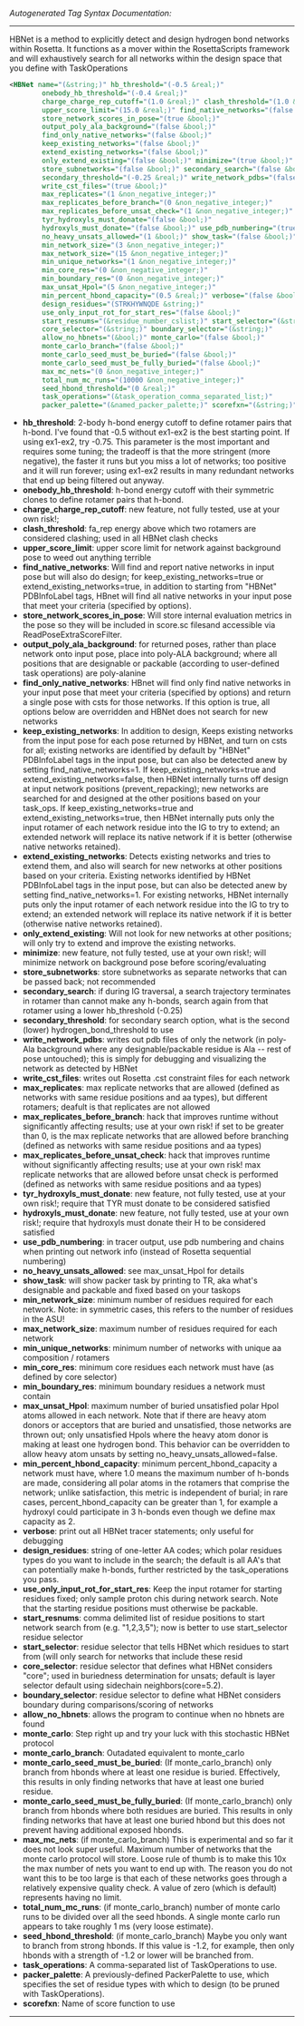 <!-- THIS IS AN AUTOGENERATED FILE: Don't edit it directly, instead change the schema definition in the code itself. -->

_Autogenerated Tag Syntax Documentation:_

---
HBNet is a method to explicitly detect and design hydrogen bond networks within Rosetta. It functions as a mover within the RosettaScripts framework and will exhaustively search for all networks within the design space that you define with TaskOperations

```xml
<HBNet name="(&string;)" hb_threshold="(-0.5 &real;)"
        onebody_hb_threshold="(-0.4 &real;)"
        charge_charge_rep_cutoff="(1.0 &real;)" clash_threshold="(1.0 &real;)"
        upper_score_limit="(15.0 &real;)" find_native_networks="(false &bool;)"
        store_network_scores_in_pose="(true &bool;)"
        output_poly_ala_background="(false &bool;)"
        find_only_native_networks="(false &bool;)"
        keep_existing_networks="(false &bool;)"
        extend_existing_networks="(false &bool;)"
        only_extend_existing="(false &bool;)" minimize="(true &bool;)"
        store_subnetworks="(false &bool;)" secondary_search="(false &bool;)"
        secondary_threshold="(-0.25 &real;)" write_network_pdbs="(false &bool;)"
        write_cst_files="(true &bool;)"
        max_replicates="(1 &non_negative_integer;)"
        max_replicates_before_branch="(0 &non_negative_integer;)"
        max_replicates_before_unsat_check="(1 &non_negative_integer;)"
        tyr_hydroxyls_must_donate="(false &bool;)"
        hydroxyls_must_donate="(false &bool;)" use_pdb_numbering="(true &bool;)"
        no_heavy_unsats_allowed="(1 &bool;)" show_task="(false &bool;)"
        min_network_size="(3 &non_negative_integer;)"
        max_network_size="(15 &non_negative_integer;)"
        min_unique_networks="(1 &non_negative_integer;)"
        min_core_res="(0 &non_negative_integer;)"
        min_boundary_res="(0 &non_negative_integer;)"
        max_unsat_Hpol="(5 &non_negative_integer;)"
        min_percent_hbond_capacity="(0.5 &real;)" verbose="(false &bool;)"
        design_residues="(STRKHYWNQDE &string;)"
        use_only_input_rot_for_start_res="(false &bool;)"
        start_resnums="(&residue_number_cslist;)" start_selector="(&string;)"
        core_selector="(&string;)" boundary_selector="(&string;)"
        allow_no_hbnets="(&bool;)" monte_carlo="(false &bool;)"
        monte_carlo_branch="(false &bool;)"
        monte_carlo_seed_must_be_buried="(false &bool;)"
        monte_carlo_seed_must_be_fully_buried="(false &bool;)"
        max_mc_nets="(0 &non_negative_integer;)"
        total_num_mc_runs="(10000 &non_negative_integer;)"
        seed_hbond_threshold="(0 &real;)"
        task_operations="(&task_operation_comma_separated_list;)"
        packer_palette="(&named_packer_palette;)" scorefxn="(&string;)" />
```

-   **hb_threshold**: 2-body h-bond energy cutoff to define rotamer pairs that h-bond. I've found that -0.5 without ex1-ex2 is the best starting point. If using ex1-ex2, try -0.75. This parameter is the most important and requires some tuning; the tradeoff is that the more stringent (more negative), the faster it runs but you miss a lot of networks; too positive and it will run forever; using ex1-ex2 results in many redundant networks that end up being filtered out anyway.
-   **onebody_hb_threshold**: h-bond energy cutoff with their symmetric clones to define rotamer pairs that h-bond.
-   **charge_charge_rep_cutoff**: new feature, not fully tested, use at your own risk!;
-   **clash_threshold**: fa_rep energy above which two rotamers are considered clashing; used in all HBNet clash checks
-   **upper_score_limit**: upper score limit for network against background pose to weed out anything terrible
-   **find_native_networks**: Will find and report native networks in input pose but will also do design; for keep_existing_networks=true or extend_existing_networks=true, in addition to starting from "HBNet" PDBInfoLabel tags, HBnet will find all native networks in your input pose that meet your criteria (specified by options).
-   **store_network_scores_in_pose**: Will store internal evaluation metrics in the pose so they will be included in score.sc filesand accessible via ReadPoseExtraScoreFilter.
-   **output_poly_ala_background**: for returned poses, rather than place network onto input pose, place into poly-ALA background;  where all positions that are designable or packable (according to user-defined task operations) are poly-alanine
-   **find_only_native_networks**: HBnet will find only find native networks in your input pose that meet your criteria (specified by options) and return a single pose with csts for those networks. If this option is true, all options below are overridden and HBNet does not search for new networks
-   **keep_existing_networks**: In addition to design, Keeps existing networks from the input pose for each pose returned by HBNet, and turn on csts for all; existing networks are identified by default by "HBNet" PDBInfoLabel tags in the input pose, but can also be detected anew by setting find_native_networks=1. If keep_existing_networks=true and extend_existing_networks=false, then HBNet internally turns off design at input network positions (prevent_repacking); new networks are searched for and designed at the other positions based on your task_ops. If keep_existing_networks=true and extend_existing_networks=true, then HBNet internally puts only the input rotamer of each network residue into the IG to try to extend; an extended network will replace its native network if it is better (otherwise native networks retained).
-   **extend_existing_networks**: Detects existing networks and tries to extend them, and also will search for new networks at other positions based on your criteria. Existing networks identified by HBNet PDBInfoLabel tags in the input pose, but can also be detected anew by setting find_native_networks=1. For existing networks, HBNet internally puts only the input rotamer of each network residue into the IG to try to extend; an extended network will replace its native network if it is better (otherwise native networks retained).
-   **only_extend_existing**: Will not look for new networks at other positions; will only try to extend and improve the existing networks.
-   **minimize**: new feature, not fully tested, use at your own risk!; will minimize network on background pose before scoring/evaluating
-   **store_subnetworks**: store subnetworks as separate networks that can be passed back; not recommended
-   **secondary_search**: if during IG traversal, a search trajectory terminates in rotamer than cannot make any h-bonds, search again from that rotamer using a lower hb_threshold (-0.25)
-   **secondary_threshold**: for secondary search option, what is the second (lower) hydrogen_bond_threshold to use
-   **write_network_pdbs**: writes out pdb files of only the network (in poly-Ala background where any designable/packable residue is Ala -- rest of pose untouched); this is simply for debugging and visualizing the network as detected by HBNet
-   **write_cst_files**: writes out Rosetta .cst constraint files for each network
-   **max_replicates**: max replicate networks that are allowed (defined as networks with same residue positions and aa types), but different rotamers; deafult is that replicates are not allowed
-   **max_replicates_before_branch**: hack that improves runtime without significantly affecting results; use at your own risk! if set to be greater than 0, is the max replicate networks that are allowed before branching (defined as networks with same residue positions and aa types)
-   **max_replicates_before_unsat_check**: hack that improves runtime without significantly affecting results; use at your own risk! max replicate networks that are allowed before unsat check is performed (defined as networks with same residue positions and aa types)
-   **tyr_hydroxyls_must_donate**: new feature, not fully tested, use at your own risk!; require that TYR must donate to be considered satisfied
-   **hydroxyls_must_donate**: new feature, not fully tested, use at your own risk!; require that hydroxyls must donate their H to be considered satisfied
-   **use_pdb_numbering**: in tracer output, use pdb numbering and chains when printing out network info (instead of Rosetta sequential numbering)
-   **no_heavy_unsats_allowed**: see max_unsat_Hpol for details
-   **show_task**: will show packer task by printing to TR, aka what's designable and packable and fixed based on your taskops
-   **min_network_size**: minimum number of residues required for each network. Note: in symmetric cases, this refers to the number of residues in the ASU!
-   **max_network_size**: maximum number of residues required for each network
-   **min_unique_networks**: minimum number of networks with unique aa composition / rotamers
-   **min_core_res**: minimum core residues each network must have (as defined by core selector)
-   **min_boundary_res**: minimum boundary residues a network must contain
-   **max_unsat_Hpol**: maximum number of buried unsatisfied polar Hpol atoms allowed in each network. Note that if there are heavy atom donors or acceptors that are buried and unsatisfied, those networks are thrown out; only unsatisfied Hpols where the heavy atom donor is making at least one hydrogen bond. This behavior can be overridden to allow heavy atom unsats by setting no_heavy_unsats_allowed=false.
-   **min_percent_hbond_capacity**: minimum percent_hbond_capacity a network must have, where 1.0 means the maximum number of h-bonds are made, considering all polar atoms in the rotamers that comprise the network; unlike satisfaction, this metric is independent of burial;  in rare cases, percent_hbond_capacity can be greater than 1, for example a hydroxyl could participate in 3 h-bonds even though we define max capacity as 2.
-   **verbose**: print out all HBNet tracer statements; only useful for debugging
-   **design_residues**: string of one-letter AA codes; which polar residues types do you want to include in the search; the default is all AA's that can potentially make h-bonds, further restricted by the task_operations you pass.
-   **use_only_input_rot_for_start_res**: Keep the input rotamer for starting residues fixed; only sample proton chis during network search.  Note that the starting residue positions must otherwise be packable.
-   **start_resnums**: comma delimited list of residue positions to start network search from (e.g. "1,2,3,5"); now is better to use start_selector residue selector
-   **start_selector**: residue selector that tells HBNet which residues to start from (will only search for networks that include these resid
-   **core_selector**: residue selector that defines what HBNet considers "core"; used in buriedness determination for unsats; default is layer selector default using sidechain neighbors(core=5.2).
-   **boundary_selector**: residue selector to define what HBNet considers boundary during comparisons/scoring of networks
-   **allow_no_hbnets**: allows the program to continue when no hbnets are found
-   **monte_carlo**: Step right up and try your luck with this stochastic HBNet protocol
-   **monte_carlo_branch**: Outadated equivalent to monte_carlo
-   **monte_carlo_seed_must_be_buried**: (If monte_carlo_branch) only branch from hbonds where at least one residue is buried. Effectively, this results in only finding networks that have at least one buried residue.
-   **monte_carlo_seed_must_be_fully_buried**: (If monte_carlo_branch) only branch from hbonds where both residues are buried. This results in only finding networks that have at least one buried hbond but this does not prevent having additional exposed hbonds.
-   **max_mc_nets**: (if monte_carlo_branch) This is experimental and so far it does not look super useful. Maximum number of networks that the monte carlo protocol will store. Loose rule of thumb is to make this 10x the max number of nets you want to end up with. The reason you do not want this to be too large is that each of these networks goes through a relatively expensive quality check. A value of zero (which is default) represents having no limit.
-   **total_num_mc_runs**: (if monte_carlo_branch) number of monte carlo runs to be divided over all the seed hbonds. A single monte carlo run appears to take roughly 1 ms (very loose estimate).
-   **seed_hbond_threshold**: (if monte_carlo_branch) Maybe you only want to branch from strong hbonds. If this value is -1.2, for example, then only hbonds with a strength of -1.2 or lower will be branched from.
-   **task_operations**: A comma-separated list of TaskOperations to use.
-   **packer_palette**: A previously-defined PackerPalette to use, which specifies the set of residue types with which to design (to be pruned with TaskOperations).
-   **scorefxn**: Name of score function to use

---
